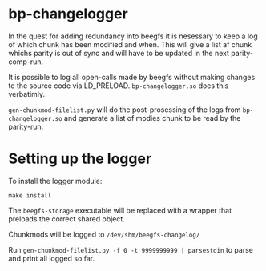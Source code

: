 bp-changelogger
===============

In the quest for adding redundancy into beegfs it is nesessary to keep a log
of which chunk has been modified and when. This will give a list af chunk whichs
parity is out of sync and will have to be updated in the next parity-comp-run.

It is possible to log all open-calls made by beegfs without making changes to
the source code via LD_PRELOAD. `bp-changelogger.so` does this verbatimly.

`gen-chunkmod-filelist.py` will do the post-prosessing of the logs from
`bp-changelogger.so` and generate a list of modies chunk to be read by the
parity-run.

Setting up the logger
=====================

To install the logger module:

`make install`

The `beegfs-storage` executable will be replaced with a wrapper that preloads
the correct shared object.

Chunkmods will be logged to `/dev/shm/beegfs-changelog/`

Run `gen-chunkmod-filelist.py -f 0 -t 9999999999 | parsestdin` to parse and
print  all logged so far.

